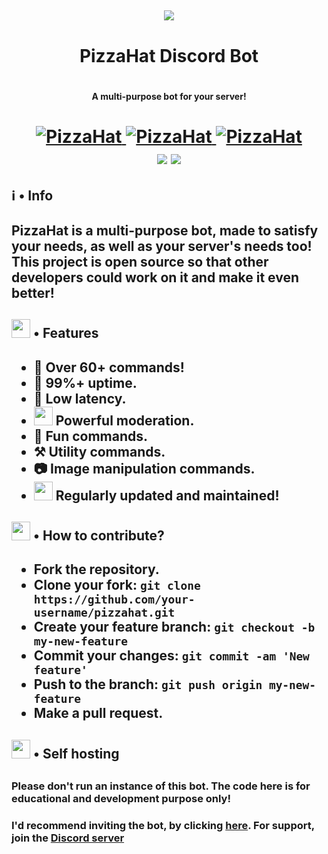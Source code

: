 <h2 align="center">
    <img src="https://github.com/DTS-11/PizzaHat/blob/main/assets/logo.png"/>
<h2/>

<h1 align="center"> PizzaHat Discord Bot <h1/>
<h4 align="center"> A multi-purpose bot for your server! <h4/>

<h1 align="center">
  <a href="https://top.gg/bot/751100444188737617">
      <img src="https://top.gg/api/widget/status/860889936914677770.svg" alt="PizzaHat" />
  </a>
  <a href="https://top.gg/bot/860889936914677770">
      <img src="https://top.gg/api/widget/servers/860889936914677770.svg" alt="PizzaHat" />
  </a>
  <a href="https://top.gg/bot/751100444188737617">
      <img src="https://top.gg/api/widget/upvotes/860889936914677770.svg" alt="PizzaHat" />
  </a><br>
  <img src="https://img.shields.io/badge/discord.py-2.0-blue?style=flat" />
  <img src="https://img.shields.io/badge/Python-3.9-green?style=flat&logo=python" />
</h1>
	
	
<h2> ℹ️ • Info <h2/>
<p>
PizzaHat is a multi-purpose bot, made to satisfy your needs, as well as your server's needs too! This project is open source so that other developers could work on it and make it even better!
<p/>
	
<h2><img src="https://cdn.discordapp.com/emojis/800797566471897088.png?size=80" height="30px"> • Features <h2/>
<ul>
  	<li> 📌 Over 60+ commands! </li>
  	<li> 🔼 99%+ uptime. </li>
  	<li> 🏓 Low latency. </li>
  	<li> <img src="https://cdn.discordapp.com/emojis/847248846526087239.png?size=80" height="30px"> Powerful moderation. </li>
  	<li> 🥳 Fun commands. </li>
	<li> ⚒️ Utility commands. </li>
  	<li> 📷 Image manipulation commands. </li>
  	<li> <img src="https://cdn.discordapp.com/emojis/809170074006192130.png?size=80" height="30px"> Regularly updated and maintained! </li>
</ul>
	
<h2><img src='https://cdn.discordapp.com/emojis/802615573556363284.png?size=80' height="30px"> • How to contribute? <h2/>
<ul>
	<li> Fork the repository. </li>
	<li> Clone your fork: <code>git clone https://github.com/your-username/pizzahat.git</code> </li>
	<li> Create your feature branch: <code>git checkout -b my-new-feature</code> </li>
	<li> Commit your changes: <code>git commit -am 'New feature'</code> </li>
	<li> Push to the branch: <code>git push origin my-new-feature</code> </li>
	<li> Make a pull request. </li>
</ul>
	
<h2><img src="https://cdn.discordapp.com/emojis/802615572080099378.png?size=80" height="30px"> • Self hosting <h2/>

### Please don't run an instance of this bot. The code here is for educational and development purpose only!
### I'd recommend inviting the bot, by clicking [here](https://dsc.gg/pizza-invite). For support, join the [Discord server](https://discord.gg/WhNVDTF)
